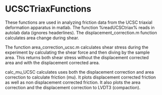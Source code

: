 # UCSCTriaxFunctions

These functions are used in analyzing friction data from the UCSC triaxial deformation apparatus in matlab. The function %readUCSCtriax% reads in autolab data (ignores headerlines). The displacement_correction.m function calculates area change during shear. 

The function area_correction_ucsc.m calculates shear stress during the experiment by calculating the shear force and then diving by the sample area. This returns both shear stress without the displacement corrected area and with the displacement corrected area. 

calc_mu_UCSC calculates uses both the displacement correction and area correction to calculate friction (mu). It plots displacement corrected friction as well as non displacement corrected friction. It also plots the area correction and the displacement correction to LVDT3 (compaction).
